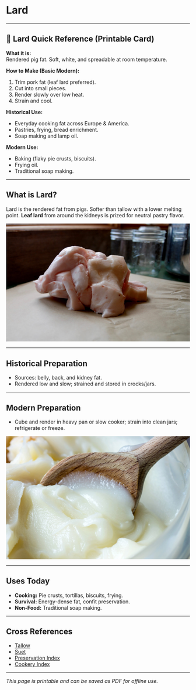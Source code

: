 # Lard

---

## 📜 Lard Quick Reference (Printable Card)

**What it is:**  
Rendered pig fat. Soft, white, and spreadable at room temperature.  

**How to Make (Basic Modern):**  
1. Trim pork fat (leaf lard preferred).  
2. Cut into small pieces.  
3. Render slowly over low heat.  
4. Strain and cool.  

**Historical Use:**  
- Everyday cooking fat across Europe & America.  
- Pastries, frying, bread enrichment.  
- Soap making and lamp oil.  

**Modern Use:**  
- Baking (flaky pie crusts, biscuits).  
- Frying oil.  
- Traditional soap making.  

---

## What is Lard?  

Lard is the rendered fat from pigs. Softer than tallow with a lower melting point. **Leaf lard** from around the kidneys is prized for neutral pastry flavor.  

![Picture: Bowl of lard](images/placeholder-lard.jpg)

---

## Historical Preparation  

- Sources: belly, back, and kidney fat.  
- Rendered low and slow; strained and stored in crocks/jars.  

---

## Modern Preparation  

- Cube and render in heavy pan or slow cooker; strain into clean jars; refrigerate or freeze.  

![Picture: Rendering lard](images/placeholder-lard-render.jpg)

---

## Uses Today  

- **Cooking:** Pie crusts, tortillas, biscuits, frying.  
- **Survival:** Energy-dense fat, confit preservation.  
- **Non-Food:** Traditional soap making.  

---

## Cross References  

- [Tallow](tallow.md)  
- [Suet](suet.md)  
- [Preservation Index](../../preservation.md)  
- [Cookery Index](../../cookery.md)  

---

*This page is printable and can be saved as PDF for offline use.*
